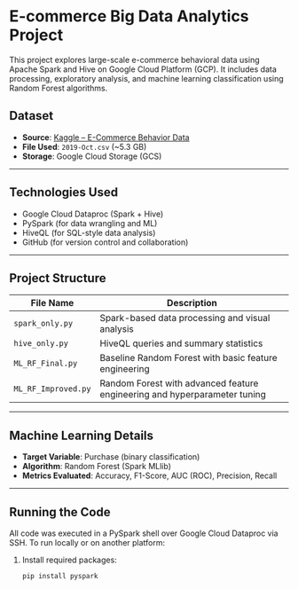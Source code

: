# E-commerce Big Data Analytics Project

This project explores large-scale e-commerce behavioral data using Apache Spark and Hive on Google Cloud Platform (GCP). It includes data processing, exploratory analysis, and machine learning classification using Random Forest algorithms.

## Dataset

- **Source**: [Kaggle – E-Commerce Behavior Data](https://www.kaggle.com/datasets/mkechinov/ecommerce-behavior-data-from-multi-category-store)
- **File Used**: `2019-Oct.csv` (~5.3 GB)
- **Storage**: Google Cloud Storage (GCS)

---

## Technologies Used

- Google Cloud Dataproc (Spark + Hive)
- PySpark (for data wrangling and ML)
- HiveQL (for SQL-style data analysis)
- GitHub (for version control and collaboration)

---

## Project Structure

| File Name             | Description                                                                 |
|-----------------------|-----------------------------------------------------------------------------|
| `spark_only.py`       | Spark-based data processing and visual analysis                             |
| `hive_only.py`        | HiveQL queries and summary statistics                                       |
| `ML_RF_Final.py`      | Baseline Random Forest with basic feature engineering                       |
| `ML_RF_Improved.py`   | Random Forest with advanced feature engineering and hyperparameter tuning   |

---

## Machine Learning Details

- **Target Variable**: Purchase (binary classification)
- **Algorithm**: Random Forest (Spark MLlib)
- **Metrics Evaluated**: Accuracy, F1-Score, AUC (ROC), Precision, Recall

---

## Running the Code

All code was executed in a PySpark shell over Google Cloud Dataproc via SSH. To run locally or on another platform:

1. Install required packages:
   ```bash
   pip install pyspark
